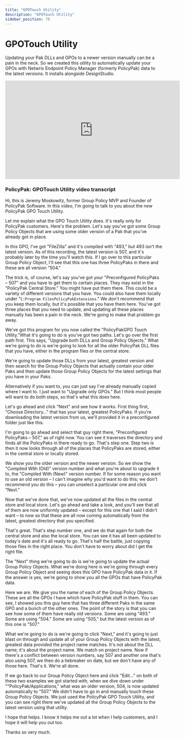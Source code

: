 ```yaml
---
title: "GPOTouch Utility"
description: "GPOTouch Utility"
sidebar_position: 70
---
```

# GPOTouch Utility

Updating your Pak DLLs and GPOs to a newer version manually can be a pain in the neck. So we created
this utility to automatically update your GPOs with Netwrix Endpoint Policy Manager (formerly
PolicyPak) data to the latest versions. It installs alongside DesignStudio.

<iframe width="560" height="315" src="https://www.youtube.com/embed/ggYBVfzniro" title="Endpoint Policy Manager GPO Touch Utility" frameborder="0" allow="accelerometer; autoplay; clipboard-write; encrypted-media; gyroscope; picture-in-picture; web-share" referrerpolicy="strict-origin-when-cross-origin" allowfullscreen="1"></iframe>

### PolicyPak: GPOTouch Utility video transcript

Hi, this is Jeremy Moskowitz, former Group Policy MVP and Founder of PolicyPak Software. In this
video, I'm going to talk to you about the new PolicyPak GPO Touch Utility.

Let me explain what the GPO Touch Utility does. It's really only for PolicyPak customers. Here's the
problem. Let's say you've got some Group Policy Objects that are using some older version of a Pak
that you've already got in place.

In this GPO, I've got "FileZilla" and it's compiled with "493," but 493 isn't the latest version. As
of this recording, the latest version is 507, and it's probably later by the time you'll watch this.
If I go over to this particular Group Policy Object, I'll see that this one has three PolicyPaks in
there and these are all version "504."

The trick is, of course, let's say you've got your "Preconfigured PolicyPaks – 507" and you have to
get them to certain places. They may exist in the "PolicyPak Central Store." You might have put them
there. This could be a variety of different versions that you have. You could also have them locally
under "`C:Program FilesPolicyPakExtensions`." We don't recommend that you keep them locally, but
it's possible that you have them here. You've got three places that you need to update, and updating
all these places manually has been a pain in the neck. We're going to make that problem go away.

We've got this program for you now called the "PolicyPakGPO Touch Utility."What it's going to do is
you've got two paths. Let's go over the first path first. This says, "Upgrade both DLLs and Group
Policy Objects." What we're going to do is we're going to look for all the older PolicyPak DLL files
that you have, either in the program files or the central store.

We're going to update those DLLs from your latest, greatest version and then search for the Group
Policy Objects that actually contain your older Paks and then update those Group Policy Objects for
the latest settings that you have in your Paks.

Alternatively if you want to, you can just say I've already manually copied where I want to. I just
want to "Upgrade only GPOs." But I think most people will want to do both steps, so that's what this
does here.

Let's go ahead and click "Next" and see how it works. First thing first, "Choose Directory…" that
has your latest, greatest PolicyPaks. If you're downloading the latest version from us, we'll
provided it in a preconfigured folder just like this.

I'm going to go ahead and select that guy right there, "Preconfigured PolicyPaks – 507," as of right
now. You can see it traverses the directory and finds all the PolicyPaks in there ready to go.
That's step one. Step two is then it now looks through all of the places that PolicyPaks are stored,
either in the central store or locally stored.

We show you the older version and the newer version. So we show the "Compiled With (Old)" version
number and what you're about to upgrade it to, the "Compiled With (New)" version number. If for some
reason you want to use an old version – I can't imagine why you'd want to do this; we don't
recommend you do this – you can unselect a particular one and click "Next."

Now that we've done that, we've now updated all the files in the central store and local store.
Let's go ahead and take a look, and you'll see that all of them are now uniformly updated – except
for this one that I said I didn't want – to now so that these are all now coming automatically from
the latest, greatest directory that you specified.

That's great. That's step number one, and we do that again for both the central store and also the
local store. You can see it has all been updated to today's date and it's all ready to go. That's
half the battle, just copying those files in the right place. You don't have to worry about did I
get the right file.

The "Next" thing we're going to do is we're going to update the actual Group Policy Objects. What
we're doing here is we're going through every Group Policy Object and seeing does this GPO have
PolicyPak data in it. If the answer is yes, we're going to show you all the GPOs that have PolicyPak
data.

Here we are. We give you the name of each of the Group Policy Objects. These are all the GPOs I have
which have PolicyPak stuff in them. You can see, I showed you this guy here that has three different
Paks in the same GPO and a bunch of the other ones. The point of the story is that you can see how
some of them have really old versions. Some are using "493." Some are using "504." Some are using
"505," but the latest version as of this one is "507."

What we're going to do is we're going to click "Next," and it's going to just blast on through and
update all of your Group Policy Objects with the latest, greatest data provided the project name
matches. It's not about the DLL name; it's about the project name. We match on project name. Now if
there's a conflict between version numbers, say 507 and another one that's also using 507, we then
do a tiebreaker on date, but we don't have any of those here. That's it. We're all done.

If we go back to our Group Policy Object here and click "Edit…" on both of these two examples we got
started with, when we dive down under ""PolicyPak/Applications," what was an older version, 504, is
now updated automatically to "507." We didn't have to go in and manually touch these Group Policy
Objects. We just used the PolicyPak GPO Touch Utility, and you can see right there we've updated all
the Group Policy Objects to the latest version using that utility.

I hope that helps. I know it helps me out a lot when I help customers, and I hope it will help you
out too.

Thanks so very much.
